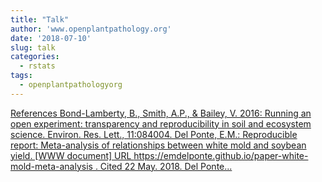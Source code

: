 ```yaml
---
title: "Talk"
author: 'www.openplantpathology.org'
date: '2018-07-10'
slug: talk
categories:
  - rstats
tags:
  - openplantpathologyorg
---
```


[References Bond-Lamberty, B., Smith, A.P., & Bailey, V. 2016: Running an open experiment: transparency and reproducibility in soil and ecosystem science. Environ. Res. Lett., 11:084004. Del Ponte, E.M.: Reproducible report: Meta-analysis of relationships between white mold and soybean yield. [WWW document] URL https://emdelponte.github.io/paper-white-mold-meta-analysis . Cited 22 May. 2018. Del Ponte...<click to read more>](https://openplantpathology.org/talk/iew12-emerson-opp/)


